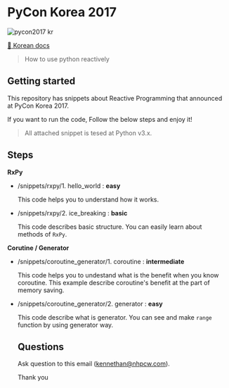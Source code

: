 # PyCon Korea 2017

![pycon2017 kr](http://www.pigno.se/static/assets/images/pycon2017.png)

[:page_facing_up: Korean docs](README-KR.md)

> How to use python reactively

## Getting started

This repository has snippets about Reactive Programming that announced at PyCon Korea 2017.

If you want to run the code, Follow the below steps and enjoy it!

> All attached snippet is tesed at Python v3.x.

## Steps

**RxPy**

- /snippets/rxpy/1. hello_world : **easy**

  This code helps you to understand how it works.

- /snippets/rxpy/2. ice_breaking : **basic**

  This code describes basic structure.
  You can easily learn about methods of `RxPy`.

**Corutine / Generator**

- /snippets/coroutine_generator/1. coroutine : **intermediate**

  This code helps you to undestand what is the benefit when you know coroutine.
  This example describe coroutine's benefit at the part of memory saving.
  
- /snippets/coroutine_generator/2. generator : **easy**

  This code describe what is generator.
  You can see and make `range` function by using generator way.
  
  ## Questions
  
  Ask question to this email ([kennethan@nhpcw.com](kennethan@nhpcw.com)).
  
  Thank you
